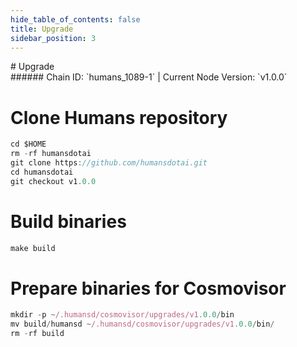 ```yaml
---
hide_table_of_contents: false
title: Upgrade
sidebar_position: 3
---
```


<div class="h1-with-icon icon-humans">
# Upgrade
</div>
###### Chain ID: `humans_1089-1` | Current Node Version: `v1.0.0`


# Clone Humans repository
```js
cd $HOME
rm -rf humansdotai
git clone https://github.com/humansdotai.git
cd humansdotai
git checkout v1.0.0
 ```

# Build binaries
```js
make build
 ```

# Prepare binaries for Cosmovisor
```js
mkdir -p ~/.humansd/cosmovisor/upgrades/v1.0.0/bin
mv build/humansd ~/.humansd/cosmovisor/upgrades/v1.0.0/bin/
rm -rf build
```